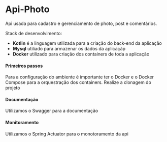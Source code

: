 # Api-Photo
Api usada para cadastro e gerenciamento de photo, post e comentários.

Stack de desenvolvimento:

* **Kotlin** é a linguagem utilizada para a criação do back-end da aplicação
* **Mysql** utiliado para armazenar os dados da aplicaçãp
* **Docker** utilizado para criação dos containers de toda a aplicação


#### Primeiros passos
Para a configuração do ambiente é importante ter o Docker e o Docker Compose para a orquestração dos containers.
Realize a clonagem do projeto

#### Documentação
Utilizamos o Swagger para a documentação

#### Monitoramento
Utilizamos o Spring Actuator para o monotoramento da api




 

